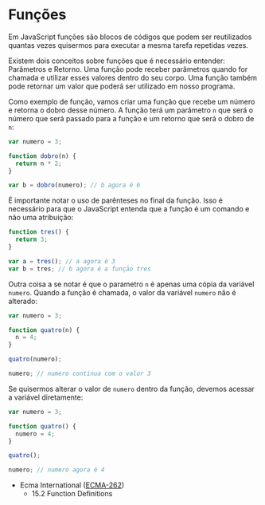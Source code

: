 # Funções

Em JavaScript funções são blocos de códigos que podem ser reutilizados quantas vezes quisermos para executar a mesma tarefa repetidas vezes.

Existem dois conceitos sobre funções que é necessário entender: Parâmetros e Retorno. Uma função pode receber parâmetros quando for chamada e utilizar esses valores dentro do seu corpo. Uma função também pode retornar um valor que poderá ser utilizado em nosso programa.

Como exemplo de função, vamos criar uma função que recebe um número e retorna o dobro desse número. A função terá um parâmetro `n` que será o número que será passado para a função e um retorno que será o dobro de `n`:

```javascript
var numero = 3;

function dobro(n) {
  return n * 2;
}

var b = dobro(numero); // b agora é 6
```

É importante notar o uso de parênteses no final da função. Isso é necessário para que o JavaScript entenda que a função é um comando e não uma atribuição:

```javascript
function tres() {
  return 3;
}

var a = tres(); // a agora é 3
var b = tres; // b agora é a função tres
```

Outra coisa a se notar é que o parametro `n` é apenas uma cópia da variável `numero`. Quando a função é chamada, o valor da variável `numero` não é alterado:

```javascript
var numero = 3;

function quatro(n) {
  n = 4;
}

quatro(numero);

numero; // numero continua com o valor 3
```

Se quisermos alterar o valor de `numero` dentro da função, devemos acessar a variável diretamente:

```javascript
var numero = 3;

function quatro() {
  numero = 4;
}

quatro();

numero; // numero agora é 4
```

- Ecma International ([ECMA-262](https://tc39.es/ecma262/#sec-identifier-names))
  - 15.2 Function Definitions
